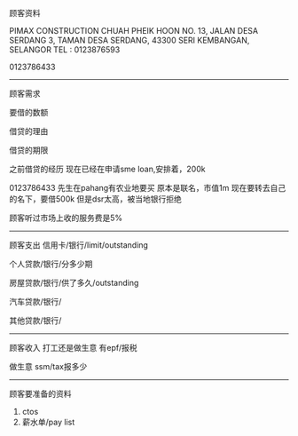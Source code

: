 顾客资料

PIMAX CONSTRUCTION 
CHUAH PHEIK HOON NO. 13, JALAN DESA SERDANG 3, TAMAN DESA SERDANG, 43300 SERI KEMBANGAN, SELANGOR TEL : 0123876593

0123786433



-----------------
顾客需求


要借的数额

借贷的理由

借贷的期限

之前借贷的经历
现在已经在申请sme loan,安排着，200k

0123786433
先生在pahang有农业地要买
原本是联名，市值1m
现在要转去自己的名下，要借500k
但是dsr太高，被当地银行拒绝

顾客听过市场上收的服务费是5%


--------------
顾客支出
信用卡/银行/limit/outstanding


个人贷款/银行/分多少期

房屋贷款/银行/供了多久/outstanding

汽车贷款/银行/


其他贷款/银行/

-----------
顾客收入
打工还是做生意
有epf/报税

做生意 ssm/tax报多少

-------
顾客要准备的资料
1. ctos
2. 薪水单/pay list




